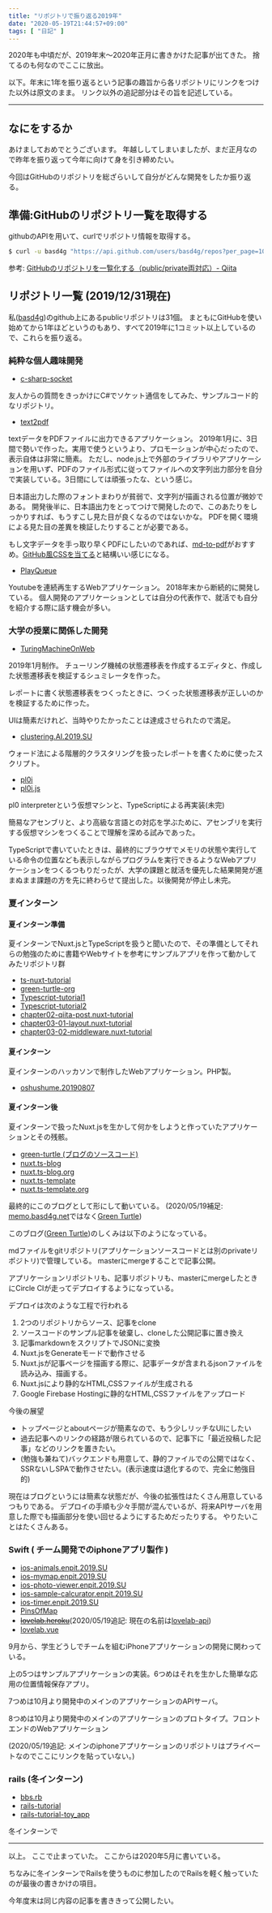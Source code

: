 ```yaml
---
title: "リポジトリで振り返る2019年"
date: "2020-05-19T21:44:57+09:00"
tags: [ "日記" ]
---
```


2020年も中頃だが、2019年末〜2020年正月に書きかけた記事が出てきた。
捨てるのも何なのでここに放出。

以下。年末に1年を振り返るという記事の趣旨から各リポジトリにリンクをつけた以外は原文のまま。
リンク以外の追記部分はその旨を記述している。

<hr/>

## なにをするか

あけましておめでとうございます。
年越ししてしまいましたが、まだ正月なので昨年を振り返って今年に向けて身を引き締めたい。

今回はGitHubのリポジトリを総ざらいして自分がどんな開発をしたか振り返る。

## 準備:GitHubのリポジトリ一覧を取得する

githubのAPIを用いて、curlでリポジトリ情報を取得する。

```sh
$ curl -u basd4g "https://api.github.com/users/basd4g/repos?per_page=100&page=1" | grep '"name": "' | awk -F '"' '{print $4}' > repos.txt
```

参考: [GitHubのリポジトリを一覧化する（public/private両対応）- Qiita](https://qiita.com/emergent/items/a557246a0c0bf9d50a11)


## リポジトリ一覧 (2019/12/31現在)

私([basd4g](https://github.com/basd4g))のgithub上にあるpublicリポジトリは31個。
まともにGitHubを使い始めてから1年ほどというのもあり、すべて2019年に1コミット以上しているので、これらを振り返る。

### 純粋な個人趣味開発 

- [c-sharp-socket](https://github.com/basd4g/c-sharp-socket)

友人からの質問をきっかけにC#でソケット通信をしてみた、サンプルコード的なリポジトリ。

- [text2pdf](https://github.com/basd4g/text2pdf)

textデータをPDFファイルに出力できるアプリケーション。
2019年1月に、3日間で勢いで作った。実用で使うというより、プロモーションが中心だったので、表示自体は非常に簡素。
ただし、node.js上で外部のライブラリやアプリケーションを用いず、PDFのファイル形式に従ってファイルへの文字列出力部分を自分で実装している。3日間にしては頑張ったな、という感じ。

日本語出力した際のフォントまわりが貧弱で、文字列が描画される位置が微妙である。
開発後半に、日本語出力をとってつけで開発したので、このあたりをしっかりすれば、もうすこし見た目が良くなるのではないかな。
PDFを開く環境による見た目の差異を検証したりすることが必要である。

もし文字データを手っ取り早くPDFにしたいのであれば、[md-to-pdf](https://dev.classmethod.jp/tool/md-to-pdf/)がおすすめ。[GitHub風CSSを当てる](https://dev.classmethod.jp/tool/md-to-pdf)と結構いい感じになる。

- [PlayQueue](https://github.com/basd4g/playqueue)

Youtubeを連続再生するWebアプリケーション。
2018年末から断続的に開発している。
個人開発のアプリケーションとしては自分の代表作で、就活でも自分を紹介する際に話す機会が多い。

### 大学の授業に関係した開発

- [TuringMachineOnWeb](https://github.com/basd4g/turingmachineonweb)

2019年1月制作。
チューリング機械の状態遷移表を作成するエディタと、作成した状態遷移表を検証するシュミレータを作った。

レポートに書く状態遷移表をつくったときに、つくった状態遷移表が正しいのかを検証するために作った。

UIは簡素だけれど、当時やりたかったことは達成させられたので満足。

- [clustering.AI.2019.SU](https://github.com/basd4g/clustering.ai.2019.su)

ウォード法による階層的クラスタリングを扱ったレポートを書くために使ったスクリプト。

- [pl0i](https://github.com/basd4g/pl0i)
- [pl0i.js](https://github.com/basd4g/pl0i.js)

pl0 interpreterという仮想マシンと、TypeScriptによる再実装(未完)

簡易なアセンブリと、より高級な言語との対応を学ぶために、アセンブリを実行する仮想マシンをつくることで理解を深める試みであった。

TypeScriptで書いていたときは、最終的にブラウザでメモリの状態や実行している命令の位置なども表示しながらプログラムを実行できるようなWebアプリケーションをつくるつもりだったが、大学の課題と就活を優先した結果開発が進まぬまま課題の方を先に終わらせて提出した。以後開発が停止し未完。

### 夏インターン

#### 夏インターン準備

夏インターンでNuxt.jsとTypeScriptを扱うと聞いたので、その準備としてそれらの勉強のために書籍やWebサイトを参考にサンプルアプリを作って動かしてみたリポジトリ群

- [ts-nuxt-tutorial](https://github.com/basd4g/ts-nuxt-tutorial)
- [green-turtle-org](https://github.com/basd4g/green-turtle-org)
- [Typescript-tutorial1](https://github.com/basd4g/typescript-tutorial1)
- [Typescript-tutorial2](https://github.com/basd4g/typescript-tutorial2)
- [chapter02-qiita-post.nuxt-tutorial](https://github.com/basd4g/chapter02-qiita-post.nuxt-tutorial)
- [chapter03-01-layout.nuxt-tutorial](https://github.com/basd4g/chapter03-01-layout.nuxt-tutorial)
- [chapter03-02-middleware.nuxt-tutorial](https://github.com/basd4g/chapter03-02-middleware.nuxt-tutorial)

#### 夏インターン

夏インターンのハッカソンで制作したWebアプリケーション。PHP製。

- [oshushume.20190807](https://github.com/basd4g/oshushume.20190807)

#### 夏インターン後

夏インターンで扱ったNuxt.jsを生かして何かをしようと作っていたアプリケーションとその残骸。

- [green-turtle (ブログのソースコード)](https://github.com/basd4g/green-turtle)
- [nuxt.ts-blog](https://github.com/basd4g/nuxt.ts-blog)
- [nuxt.ts-blog.org](https://github.com/basd4g/nuxt.ts-blog.org)
- [nuxt.ts-template](https://github.com/basd4g/nuxt.ts-template)
- [nuxt.ts-template.org](https://github.com/basd4g/nuxt.ts-template.org)

最終的にこのブログとして形にして動いている。
(2020/05/19補足: [memo.basd4g.net](https://memo.basd4g.net)ではなく[Green Turtle](https://blog.yammer.fun))

このブログ([Green Turtle](https://blog.yammer.fun))のしくみは以下のようになっている。

mdファイルをgitリポジトリ(アプリケーションソースコードとは別のprivateリポジトリ)で管理している。
masterにmergeすることで記事公開。

アプリケーションリポジトリも、記事リポジトリも、masterにmergeしたときにCircle CIが走ってデプロイするようになっている。

デプロイは次のような工程で行われる

1. 2つのリポジトリからソース、記事をclone
1. ソースコードのサンプル記事を破棄し、cloneした公開記事に置き換え
1. 記事markdownをスクリプトでJSONに変換
1. Nuxt.jsをGenerateモードで動作させる
1. Nuxt.jsが記事ページを描画する際に、記事データが含まれるjsonファイルを読み込み、描画する。
1. Nuxt.jsにより静的なHTML,CSSファイルが生成される
1. Google Firebase Hostingに静的なHTML,CSSファイルをアップロード

今後の展望

- トップページとaboutページが簡素なので、もう少しリッチなUIにしたい
- 過去記事へのリンクの経路が限られているので、記事下に「最近投稿した記事」などのリンクを置きたい。
- (勉強も兼ねて)バックエンドも用意して、静的ファイルでの公開ではなく、SSRないしSPAで動作させたい。(表示速度は退化するので、完全に勉強目的)

現在はブログというには簡素な状態だが、今後の拡張性はたくさん用意しているつもりである。
デプロイの手順も少々手間が混んでいるが、将来APIサーバを用意した際でも描画部分を使い回せるようにするためだったりする。
やりたいことはたくさんある。

### Swift ( チーム開発でのiphoneアプリ製作 )

- [ios-animals.enpit.2019.SU](https://github.com/basd4g/ios-animals.enpit.2019.SU)
- [ios-mymap.enpit.2019.SU](https://github.com/basd4g/ios-mymap.enpit.2019.SU)
- [ios-photo-viewer.enpit.2019.SU](https://github.com/basd4g/ios-photo-viewer.enpit.2019.SU)
- [ios-sample-calcurator.enpit.2019.SU](https://github.com/basd4g/ios-sample-calcurator.enpit.2019.SU)
- [ios-timer.enpit.2019.SU](https://github.com/basd4g/ios-timer.enpit.2019.SU)
- [PinsOfMap](https://github.com/basd4g/PinsOfMap)
- <strike>[lovelab.heroku](https://github.com/basd4g/lovelab.heroku)</strike>(2020/05/19追記: 現在の名前は[lovelab-api](https://github.com/basd4g/lovelab-api))
- [lovelab.vue](https://github.com/basd4g/lovelab.vue)

9月から、学生どうしでチームを組むiPhoneアプリケーションの開発に関わっている。

上の5つはサンプルアプリケーションの実装。6つめはそれを生かした簡単な応用の位置情報保存アプリ。

7つめは10月より開発中のメインのアプリケーションのAPIサーバ。

8つめは10月より開発中のメインのアプリケーションのプロトタイプ。フロントエンドのWebアプリケーション

(2020/05/19追記: メインのiphoneアプリケーションのリポジトリはプライベートなのでここにリンクを貼っていない。)

### rails (冬インターン)

- [bbs.rb](https://github.com/basd4g/bbs.rb)
- [rails-tutorial](https://github.com/basd4g/rails-tutorial)
- [rails-tutorial-toy_app](https://github.com/basd4g/rails-tutorial-toy_app)

冬インターンで

<hr/>

以上。 ここで止まっていた。
ここからは2020年5月に書いている。

ちなみに冬インターンでRailsを使うものに参加したのでRailsを軽く触っていたのが最後の書きかけの項目。

今年度末は同じ内容の記事を書ききって公開したい。
 
